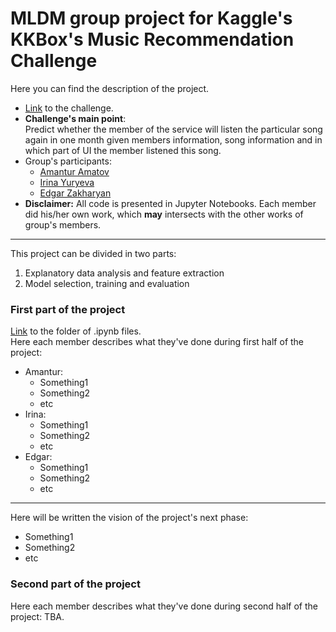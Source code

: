 # MLDM group project for Kaggle's KKBox's Music Recommendation Challenge
Here you can find the description of the project.
- [Link](https://www.kaggle.com/c/kkbox-music-recommendation-challenge) to the challenge.
- **Challenge's main point**:  
  Predict whether the member of the service will listen the particular song again in one month given members information, song information and in which part of UI the member listened this song.
- Group's participants: 
  - [Amantur Amatov](https://github.com/amanteur)
  - [Irina Yuryeva](https://github.com/upayuryeva) 
  - [Edgar Zakharyan]()
- **Disclaimer:** All code is presented in Jupyter Notebooks. Each member did his/her own work, which **may** intersects with the other works of group's members.

--------
This project can be divided in two parts:
1) Explanatory data analysis and feature extraction
2) Model selection, training and evaluation

### First part of the project
[Link](https://github.com/amanteur/MLDM_KaggleProject/Part1) to the folder of .ipynb files.  
Here each member describes what they've done during first half of the project:
- Amantur:
  - Something1
  - Something2
  - etc
- Irina:
  - Something1
  - Something2
  - etc
- Edgar:
  - Something1
  - Something2
  - etc

-------
Here will be written the vision of the project's next phase:
- Something1
- Something2
- etc

### Second part of the project
Here each member describes what they've done during second half of the project:
TBA.
